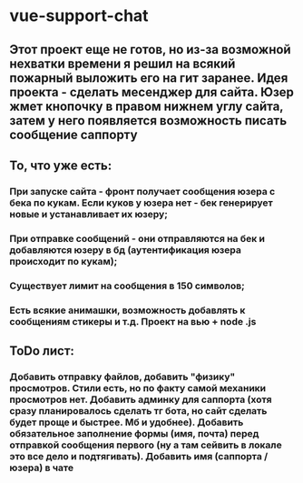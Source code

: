 # vue-support-chat

## Этот проект еще не готов, но из-за возможной нехватки времени я решил на всякий пожарный выложить его на гит заранее. Идея проекта - сделать месенджер для сайта. Юзер жмет кнопочку в правом нижнем углу сайта, затем у него появляется возможность писать сообщение саппорту
## То, что уже есть:
### При запуске сайта - фронт получает сообщения юзера с бека по кукам. Если куков у юзера нет - бек генерирует новые и устанавливает их юзеру;
### При отправке сообщений - они отправляются на бек и добавляются юзеру в бд (аутентификация юзера происходит по кукам);
### Существует лимит на сообщения в 150 символов;
### Есть всякие анимашки, возможность добавлять к сообщениям стикеры и т.д. Проект на вью + node .js
## ToDo лист:
### Добавить отправку файлов, добавить "физику" просмотров. Стили есть, но по факту самой механики просмотров нет. Добавить админку для саппорта (хотя сразу планировалось сделать тг бота, но сайт сделать будет проще и быстрее. Мб и удобнее). Добавить обязательное заполнение формы (имя, почта) перед отправкой сообщения первого (ну а там сейвить в локале это все дело и подтягивать). Добавить имя (саппорта / юзера) в чате
